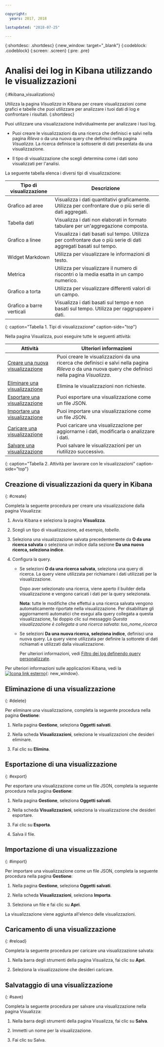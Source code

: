 ```yaml
---

copyright:
  years: 2017, 2018

lastupdated: "2018-07-25"

---
```




{:shortdesc: .shortdesc}
{:new_window: target="_blank"}
{:codeblock: .codeblock}
{:screen: .screen}
{:pre: .pre}

# Analisi dei log in Kibana utilizzando le visualizzazioni 
{:#kibana_visualizations}

Utilizza la pagina *Visualizza* in Kibana per creare visualizzazioni come grafici e tabelle che puoi utilizzare per analizzare i tuoi dati di log e confrontare i risultati. 
{:shortdesc}

Puoi utilizzare una visualizzazione individualmente per analizzare i tuoi log. 

* Puoi creare le visualizzazioni da una ricerca che definisci e salvi nella pagina *Rileva* o da una nuova query che definisci nella pagina *Visualizza*. La ricerca definisce la sottoserie di dati presentata da una visualizzazione.

* Il tipo di visualizzazione che scegli determina come i dati sono visualizzati per l'analisi.

La seguente tabella elenca i diversi tipi di visualizzazione:

| Tipo di visualizzazione | Descrizione |
|-----------------------|-------------|
| Grafico ad aree | Visualizza i dati quantitativi graficamente. Utilizza per confrontare due o più serie di dati aggregati. |
| Tabella dati | Visualizza i dati non elaborati in formato tabulare per un'aggregazione composta. |
| Grafico a linee | Visualizza i dati basati sul tempo. Utilizza per confrontare due o più serie di dati aggregati basati sul tempo. |
| Widget Markdown | Utilizza per visualizzare le informazioni di testo. |
| Metrica | Utilizza per visualizzare il numero di riscontri o la media esatta in un campo numerico. |
| Grafico a torta | Utilizza per visualizzare differenti valori di un campo. | 
| Grafico a barre verticali | Visualizza i dati basati sul tempo e non basati sul tempo. Utilizza per raggruppare i dati. |
{: caption="Tabella 1. Tipi di visualizzazione" caption-side="top"}

Nella pagina Visualizza, puoi eseguire tutte le seguenti attività:

| Attività | Ulteriori informazioni |
|------|------------------|
| [Creare una nuova visualizzazione](kibana_visualizations.html#create) | Puoi creare le visualizzazioni da una ricerca che definisci e salvi nella pagina *Rileva* o da una nuova query che definisci nella pagina *Visualizza*. |
| [Eliminare una visualizzazione](kibana_visualizations.html#delete) | Elimina le visualizzazioni non richieste. |
| [Esportare una visualizzazione](kibana_visualizations.html#export) | Puoi esportare una visualizzazione come un file JSON.  |
| [Importare una visualizzazione](kibana_visualizations.html#import) | Puoi importare una visualizzazione come un file JSON.  |
| [Caricare una visualizzazione](kibana_visualizations.html#reload) | Puoi caricare una visualizzazione per aggiornarne i dati, modificarla o analizzare i dati. |
| [Salvare una visualizzazione](kibana_visualizations.html#save) | Puoi salvare le visualizzazioni per un riutilizzo successivo. |
{: caption="Tabella 2. Attività per lavorare con le visualizzazioni" caption-side="top"}


## Creazione di visualizzazioni da query in Kibana
{: #create}

Completa la seguente procedura per creare una visualizzazione dalla pagina Visualizza:

1. Avvia Kibana e seleziona la pagina **Visualizza**.

2. Scegli un tipo di visualizzazione, ad esempio, *tabella*.

3. Seleziona una visualizzazione salvata precedentemente da **O da una ricerca salvata** o seleziona un indice dalla sezione **Da una nuova ricerca, seleziona indice**.

4. Configura la query.

    * Se selezioni **O da una ricerca salvata**, seleziona una query di ricerca. La query viene utilizzata per richiamare i dati utilizzati per la visualizzazione. 
	
	    Dopo aver selezionato una ricerca, viene aperto il builder della visualizzazione e vengono caricati i dati per la query selezionata. 
		
		**Nota**: tutte le modifiche che effettui a una ricerca salvata vengono automaticamente riportate nella visualizzazione. Per disabilitare gli aggiornamenti automatici che esegui alla query collegata a questa visualizzazione, fai doppio clic sul messaggio *Questa visualizzazione è collegata a una ricerca salvata: tuo_nome_ricerca* 

    * Se selezioni **Da una nuova ricerca, seleziona indice**, definisci una nuova query. La query viene utilizzata per definire la sottorete di dati richiamati e utilizzati dalla visualizzazione.

        Per ulteriori informazioni, vedi [Filtro dei log definendo query personalizzate](define_search.html#define_search).

Per ulteriori informazioni sulle applicazioni Kibana, vedi la [ ![Icona link esterno](../../../icons/launch-glyph.svg "Icona link esterno")](https://www.elastic.co/guide/en/kibana/5.1/index.html){: new_window}.


## Eliminazione di una visualizzazione
{: #delete}

Per eliminare una visualizzazione, completa la seguente procedura nella pagina **Gestione**:

1. Nella pagina **Gestione**, seleziona **Oggetti salvati**.

2. Nella scheda **Visualizzazioni**, seleziona le visualizzazioni che desideri eliminare.

3. Fai clic su **Elimina**.


## Esportazione di una visualizzazione
{: #export}

Per esportare una visualizzazione come un file JSON, completa la seguente procedura nella pagina **Gestione**:

1. Nella pagina **Gestione**, seleziona **Oggetti salvati**.

2. Nella scheda **Visualizzazioni**, seleziona la visualizzazione che desideri esportare.

3. Fai clic su **Esporta**.

4. Salva il file.

## Importazione di una visualizzazione
{: #import}

Per importare una visualizzazione come un file JSON, completa la seguente procedura nella pagina **Gestione**:

1. Nella pagina **Gestione**, seleziona **Oggetti salvati**.

2. Nella scheda **Visualizzazioni**, seleziona **Importa**.

3. Seleziona un file e fai clic su **Apri**.

La visualizzazione viene aggiunta all'elenco delle visualizzazioni.


 
## Caricamento di una visualizzazione
{: #reload}

Completa la seguente procedura per caricare una visualizzazione salvata:

1. Nella barra degli strumenti della pagina Visualizza, fai clic su **Apri**.

2. Seleziona la visualizzazione che desideri caricare. 


## Salvataggio di una visualizzazione
{: #save}

Completa la seguente procedura per salvare una visualizzazione nella pagina Visualizza:

1. Nella barra degli strumenti della pagina Visualizza, fai clic su **Salva**.

2. Immetti un nome per la visualizzazione.

3. Fai clic su Salva. 


